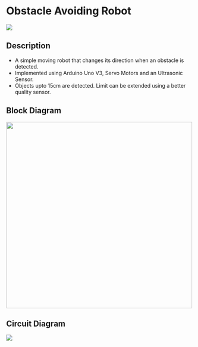 # Obstacle Avoiding Robot
<!-- Project done as part of Course Work in 'Sensors and Instrumentation' by Nitin Nataraj , Tejeswar Ramachandran, Graham Frederick, Yaswant T -->
<img src="https://user-images.githubusercontent.com/66175660/130223521-8e6ce69a-905e-4c1e-a349-aecc3505cd2e.png">


## Description
<ul>
<li>A simple moving robot that changes its direction when an obstacle is detected.</li>
<li>Implemented using Arduino Uno V3, Servo Motors and an Ultrasonic Sensor.</li>
<li>Objects upto 15cm are detected. Limit can be extended using a better quality sensor. </li>
</ul>


## Block Diagram
<img src="https://user-images.githubusercontent.com/66175660/130222741-25104757-8b50-4d58-b732-ab711d204418.png" width="500">

## Circuit Diagram
<img src="https://user-images.githubusercontent.com/66175660/130223656-a07df0b0-2863-49cf-99d8-b36b7a37386b.png">

